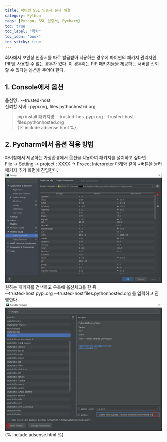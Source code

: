 ```yaml
---
title: 파이썬 SSL 인증서 문제 해결
category: Python
tags: [Python, SSL 인증서, Pycharm]
toc: true
toc_label: "목차"
toc_icon: "book"
toc_sticky: true
---
```


회사에서 보안상 인증서를 따로 발급받아 사용하는 경우에 파이썬의 패키지 관리자인 PIP를 사용할 수 없는 경우가 있다.
이 경우에는 PIP 패키지들을 제공하는 서버를 신뢰할 수 있다는 옵션을 주어야 한다.

## 1. Console에서 옵션
옵션명 : --trusted-host  
신뢰할 서버 : pypi.org, files.pythonhosted.org


> pip install 패키지명 --trusted-host pypi.org --trusted-host files.pythonhosted.org  
{% include adsense.html %}  

## 2. Pycharm에서 옵션 적용 방법
파이참에서 제공하는 가상환경에서 옵션을 적용하여 패키지를 설치하고 싶다면  
File -> Setting -> project : XXXX -> Project Interpreter
아래와 같이 +버튼을 눌러 패키지 추가 화면에 진입한다.  
![create new repository](/assets/images/20210304/2021030401.JPG)
원하는 패키지를 검색하고 우측에 옵션체크를 한 뒤  
--trusted-host pypi.org --trusted-host files.pythonhosted.org
를 입력하고 진행한다.
![create new repository](/assets/images/20210304/2021030402.JPG)  
{% include adsense.html %}  